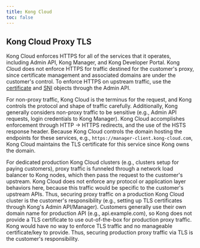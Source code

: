 ```yaml
---
title: Kong Cloud
toc: false
---
```


## Kong Cloud Proxy TLS

Kong Cloud enforces HTTPS for all of the services that it operates, including Admin API, Kong Manager, and Kong Developer Portal. Kong Cloud does not enforce HTTPS for traffic destined for the customer's proxy, since certificate management and associated domains are under the customer's control. To enforce HTTPS on upstream traffic, use the [certificate](https://docs.konghq.com/enterprise/{{page.kong_version}}/admin-api/#certificate-object) and [SNI](https://docs.konghq.com/enterprise/{{page.kong_version}}/admin-api/#sni-object.) objects through the Admin API.

For non-proxy traffic, Kong Cloud is the terminus for the request, and Kong controls the protocol and shape of traffic carefully. Additionally, Kong generally considers non-proxy traffic to be sensitive (e.g., Admin API requests, login credentials to Kong Manager). Kong Cloud accomplishes enforcement through HTTP → HTTPS redirects, and the use of the HSTS response header. Because Kong Cloud controls the domain hosting the endpoints for these services, e.g., `https://manager-client.kong-cloud.com`, Kong Cloud maintains the TLS certificate for this service since Kong owns the domain.

For dedicated production Kong Cloud clusters (e.g., clusters setup for paying customers), proxy traffic is funneled through a network load balancer to Kong nodes, which then pass the request to the customer's upstream. Kong Cloud does not enforce any protocol or application layer behaviors here, because this traffic would be specific to the customer's upstream APIs. Thus, securing proxy traffic on a production Kong Cloud cluster is the customer's responsibility (e.g., setting up TLS certificates through Kong's Admin API/Manager). Customers generally use their own domain name for production API (e.g., api.example.com), so Kong does not provide a TLS certificate to use out-of-the-box for production proxy traffic. Kong would have no way to enforce TLS traffic and no manageable certificate/key to provide. Thus, securing production proxy traffic via TLS is the customer's responsibility.
